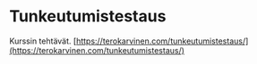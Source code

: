 # Tunkeutumistestaus
Kurssin tehtävät. [https://terokarvinen.com/tunkeutumistestaus/](https://terokarvinen.com/tunkeutumistestaus/)
